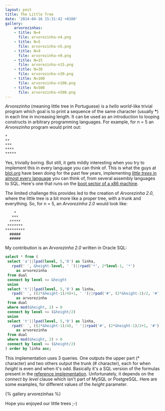```yaml
---
layout: post
title: The Little Tree
date: '2014-04-16 15:31:42 +0100'
gallery:
    arvorezinhas:
    - title: N=4
      file: arvorezinha-n4.png
    - title: N=5
      file: arvorezinha-n5.png
    - title: N=9
      file: arvorezinha-n9.png
    - title: N=15
      file: arvorezinha-n15.png
    - title: N=30
      file: arvorezinha-n30.png
    - title: N=100
      file: arvorezinha-n100.png
    - title: N=500
      file: arvorezinha-n500.png
---
```


*Arvorezinha* (meaning little tree in Portuguese) is a *hello world*-like trivial program which goal is to print a sequence of the same character (usually **\***) in each line in increasing length. It can be used as an introduction to looping constructs in arbitrary programming languages. For example, for n = 5 an *Arvorezinha* program would print out:

```
*
**
***
****
*****
```

Yes, trivially boring. But still, it gets mildly interesting when you try to implement this in every language you can think of. This is what the guys at <a href="http://blol.org">blol.org</a> have been doing for the past few years, implementing <a href="http://blol.org/category/arvorezinha">*little trees* in almost every language</a> you can think of, from several assembly languages to SQL. Here's one that runs on the <a href="http://blol.org/544-arvorezinha-em-x86-20-boot-sector">boot sector of a x86 machine</a>.

The limited challenge this provides led to the creation of *Arvorezinha 2.0*, where the little tree is a bit more like a proper tree, with a trunk and everything. So, for n = 5, an *Arvorezinha 2.0* would look like:

```
    *
   ***
  *****
 *******
*********
  #####
  #####
```

My contribution is an *Arvorezinha 2.0* written in Oracle SQL:

```sql
select * from (
 select 'a'||lpad(level, 5,'0') as linha,
   rpad(' ', &height-level, ' ')||rpad('*', 2*level-1, '*')
     as arvorezinha
 from dual
 connect by level <= &height
 union
 select 't'||lpad(level, 5,'0') as linha,
   rpad(' ', ((2*&height-1)/4)+1, ' ')||rpad('#', (2*&height-1)/2, '#')
     as arvorezinha
 from dual
 where mod(&height, 2) = 0
 connect by level <= (&height/2)
 union
 select 't'||lpad(level, 5,'0') as linha,
   rpad(' ', ((2*&height-1)/4), ' '||rpad('#', (2*&height-1)/2+1, '#'))
     as arvorezinha
 from dual
 where mod(&height, 2) > 0
 connect by level <= (&height/2)
) order by linha asc;
```

This implementation uses 3 queries. One outputs the upper part (* character) and two others output the trunk (# character), each for when *height* is even and when it's odd. Basically it's a SQL version of the formulas present in the <a href="http://blol.org/1782-nova-arvorezinhas-1-0-e-2-0-em-perl">reference implementation</a>. Unfortunately, it depends on the *connect by level* clause which isn't part of MySQL or PostgreSQL. Here are some examples, for different values of the *height* parameter.

{% gallery arvorezinhas %}

Hope you enjoyed our little trees ;-)
